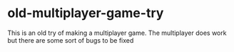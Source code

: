 # old-multiplayer-game-try
This is an old try of making a multiplayer game. The multiplayer does work but there are some sort of bugs to be fixed
